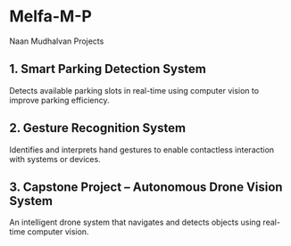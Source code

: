 # Melfa-M-P
Naan Mudhalvan Projects

## 1. Smart Parking Detection System
Detects available parking slots in real-time using computer vision to improve parking efficiency.

## 2. Gesture Recognition System
Identifies and interprets hand gestures to enable contactless interaction with systems or devices.

## 3. Capstone Project – Autonomous Drone Vision System
An intelligent drone system that navigates and detects objects using real-time computer vision.
